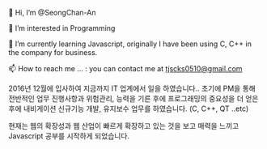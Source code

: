 👋 Hi, I’m @SeongChan-An

👀 I’m interested in Programming

🌱 I’m currently learning Javascript, originally I have been using C, C++ in the company for business.

📫 How to reach me ... : you can contact me at tjscks0510@gmail.com

2016년 12월에 입사하여 지금까지 IT 업계에서 일을 하였습니다..
초기에 PM을 통해 전반적인 업무 진행사항과 위험관리, 능력을 기른 후에 프로그래밍의 중요성을 더 얻은 후에 
내비게이션 신규기능 개발, 유지보수 업무를 하였습니다. (C, C++, QT ..etc)

현재는 웹의 확장성과 웹 산업이 빠르게 확장하고 있는 것을 보고 
매력을 느끼고 Javascript 공부를 시작하게 되었습니다.



<!---
SeongChan-An/SeongChan-An is a ✨ special ✨ repository because its `README.md` (this file) appears on your GitHub profile.
You can click the Preview link to take a look at your changes.
--->
